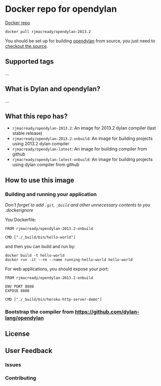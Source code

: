 # Docker repo for opendylan

[Docker repo](https://registry.hub.docker.com/u/rjmacready/opendylan/)

`docker pull rjmacready/opendylan-2013.2`

You should be set up for building [opendylan](http://opendylan.org) from source, you just need to [checkout the source](https://github.com/dylan-lang/opendylan).

## Supported tags

...

## What is Dylan and opendylan?

...

## What this repo has?

* `rjmacready/opendylan-2013.2`: An image for 2013.2 dylan compiler (last stable release)
* `rjmacready/opendylan-2013.2-onbuild`: An image for building projects using 2013.2 dylan compiler
* `rjmacready/opendylan-latest`: An image for building compiler from github
* `rjmacready/opendylan-latest-onbuild`: An image for building projects using dylan compiler from github

## How to use this image

### Building and running your application

*Don't forget to add `.git`, `_build` and other unnecessary contents to you .dockerignore*

You Dockerfile:

```
FROM rjmacready/opendylan-2013.2-onbuild

CMD ["./_build/bin/hello-world"]
```

and then you can build and run by:

```
docker build -t hello-world
docker run -it --rm --name running-hello-world hello-world
```

For web applications, you should expose your port:

```
FROM rjmacready/opendylan-2013.2-onbuild

ENV PORT 8080
EXPOSE 8080

CMD ["./_build/bin/heroku-http-server-demo"]
```


### Bootstrap the compiler from https://github.com/dylan-lang/opendylan



## License

## User Feedback

### Issues

### Contributing



